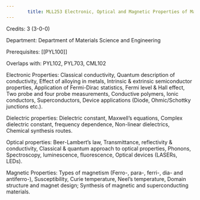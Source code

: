 ```yaml
---
        title: MLL253 Electronic, Optical and Magnetic Properties of Materials
---
```

Credits: 3 (3-0-0)

Department: Department of Materials Science and Engineering

Prerequisites: [[PYL100]]

Overlaps with: PYL102, PYL703, CML102

Electronic Properties: Classical conductivity, Quantum description of conductivity, Effect of alloying in metals, Intrinsic & extrinsic semiconductor properties, Application of Fermi-Dirac statistics, Fermi level & Hall effect, Two probe and four probe measurements, Conductive polymers, Ionic conductors, Superconductors, Device applications (Diode, Ohmic/Schottky junctions etc.).

Dielectric properties: Dielectric constant, Maxwell’s equations, Complex dielectric constant, frequency dependence, Non-linear dielectrics, Chemical synthesis routes.

Optical properties: Beer-Lambert’s law, Transmittance, reflectivity & conductivity, Classical & quantum approach to optical properties, Phonons, Spectroscopy, luminescence, fluorescence, Optical devices (LASERs, LEDs).

Magnetic Properties: Types of magnetism (Ferro-, para-, ferri-, dia- and antiferro-), Susceptibility, Curie temperature, Neel’s temperature, Domain structure and magnet design; Synthesis of magnetic and superconducting materials.